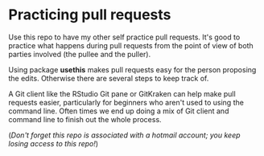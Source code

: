 # Practicing pull requests

Use this repo to have my other self practice pull requests.  It's good to practice what happens during pull requests from the point of view of both parties involved (the pullee and the puller).

Using package **usethis** makes pull requests easy for the person proposing the edits.  Otherwise there are several steps to keep track of.

A Git client like the RStudio Git pane or GitKraken can help make pull requests easier, particularly for beginners who aren't used to using the command line.  Often times we end up doing a mix of Git client and command line to finish out the whole process.

(*Don't forget this repo is associated with a hotmail account; you keep losing access to this repo!*)
